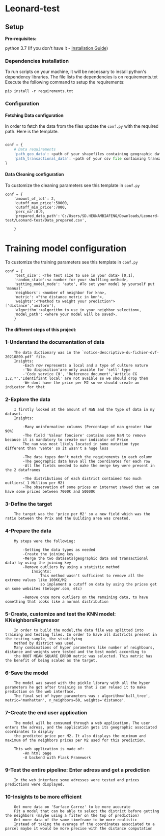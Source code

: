 # Leonard-test

## Setup
**Pre-requisites:**

python 3.7 (If you don't have it - [Installation Guide](https://websiteforstudents.com/installing-the-latest-python-3-7-on-ubuntu-16-04-18-04/))

### Dependencies installation
To run scripts on your machine, it will be necessary to install python's
 dependency libraries. The file lists the dependencies is on requirements.txt
 Execute the following command to setup the requirements:
```
pip install -r requirements.txt
```

### Configuration

#### Fetching Data configuration
In order to fetch the data from the files update the `conf.py`
with the required path.
Here is the template.

```conf.py

conf = {
    # Data requirements
    'path_geo_data': <path of your shapefiles containing geographic data>,
    'path_transactional_data': <path of your csv file containing transactional data>,
}
```
#### Data Cleaning configuration
To customize the cleaning parameters see this template in `conf.py`

```
conf = {
    'amount_of_lot': 2,
    'cutoff_max_price':50000,
    'cutoff_min_price':7000,
    'perc_na':0.9,
    'prepared_data_path':'C:/Users/SD.HEUNAMBIAFENG/Downloads/Leonard-test/Leonard-test/Data_prepared.csv',
    
    }
```
# Training model configuration
To customize the training parameters see this template in `conf.py`

```
conf = {
    'test_size': <The test size to use in your data> [0,1],
    'random_state':<a number for your shuffling method>,
    'setting_model_mode': 'auto', #To set your model by yourself put 'manual'
    'neighbors': <number of neighbor for knn>,
    'metric': <"the distance metric in knn">,
    'weights':<"Method to weight your prediction"> ['distance','uniform'],
    'algorithm':<algorithm to use in your neighbor selection>,
    'model_path': <where your model will be saved>,
    }
```

#### The different steps of this project:

### 1-Understand the documentation of data

        The data dictionary was in the `notice-descriptive-du-fichier-dvf-20210809.pdf` file.
        Insights:
            -Each row represents a local and a type of culture nature
            -'No disposition'are only avaible for 'sell' type
            -'Code service CH', 'Reference document','Article CG 1,2,*','Identifiant local' are not avaible so we should drop them
            -We dont have the price per M2 so we should create an indicator for that
### 2-Explore the data

        I firstly looked at the amount of NaN and the type of data in my dataset.
        Insights: 
            
            -Many uninformative columns (Percentage of nan greater than 90%)
            -The field 'Valeur fonciere' contains some NaN to remove because it is mandatory to create our indicator of Price
            The nan was most likely located in some mutation type different than 'vente' so it wasn't a huge loss
            
            -The data types don't match the requirements in each column
            -The geographic data have all the coordinates for each row
            -All the fields needed to make the merge key were present in the 2 dataframes
            
            -The distributions of each district contained too much outliers( 1 Million per M2)
            -The observation of some prices on internet showed that we can have some prices between 7000€ and 50000€
        
### 3-Define the target
        
        The target was the 'price per M2' so a new field which was the ratio between the Prix and the Building area was created.
        
### 4-Prepare the data
        My steps were the following:
            
            -Setting the data types as needed
            -Create the joining key
            -Merge the two datasets(geographic data and transactional data) by using the joining key
            -Remove outliers by using a statistic method
                Insights:
                    This method wasn't sufficient to remove all the extreme values like 100K€/M2
                    so implement a cutoff on data by using the prices get on some websites (Seloger.com, etc)
                    
            -Remove once more outliers on the remaining data, to have something that looks like a normal distribution
        
### 5-Create, customize and test the KNN model: KNeighborsRegressor

        In order to build the model,the data file was splitted into  training and testing files. In order to have all districts present in the testing sample, the stratifying
        method by district was used.
        Many combinations of hyper parameters like number of neighbours, distance and weights were tested and the best model according to
        the ROOT MEAN SQUARE ERROR metric was selected. This metric has the benefit of being scaled as the target.
        
### 6-Save the model

        The model was saved with the pickle library with all the hyper parameters he got after training so that i can reload it to make prediction on the web interface.
        The final set of hyper parameters was : algorithm='ball_tree', metric='manhattan', n_neighbors=50, weights='distance'.
        
### 7-Create the end user application

        The model will be consumed through a web application. The user enters the adress, and the application gets its geographic associated coordinates to display
        the predicted price per M2. It also displays the minimum and maximum of the neighbors prices per M2 used for this prediction.
        
        This web application is made of:
            -An html page
            -A backend with Flask Framework

### 9-Test the entire pipeline: Enter adress and get a prediction
        
        In the web interface some adresses were tested and prices predictions were displayed.
    
### 10-Insights to be more efficient
        Get more data on 'Surface Carrez' to be more accurate
        Fit a model that can be able to select the district before getting the neighbors (maybe using a filter on the top of prediction)
        Get more data of the same timeframe to be more realistic
        Instead of taking the average of the coordinates associated to a parcel maybe it would be more precise with the distance computation
        